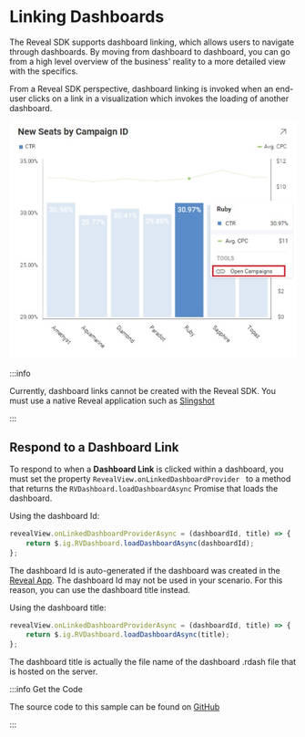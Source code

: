 # Linking Dashboards

The Reveal SDK supports dashboard linking, which allows users to navigate through dashboards. By moving from dashboard to dashboard, you can go from a high level overview of the business' reality to a more detailed view with the specifics.

From a Reveal SDK perspective, dashboard linking is invoked when an end-user clicks on a link in a visualization which invokes the loading of another dashboard.

![](images/linking-open-campaigns.jpg)

:::info

Currently, dashboard links cannot be created with the Reveal SDK. You must use a native Reveal application such as [Slingshot](https://my.slingshotapp.io/)

:::

## Respond to a Dashboard Link

To respond to when a **Dashboard Link** is clicked within a dashboard, you must set the property `RevealView.onLinkedDashboardProvider ` to a method that returns the `RVDashboard.loadDashboardAsync` Promise that loads the dashboard.

Using the dashboard Id:
```js
revealView.onLinkedDashboardProviderAsync = (dashboardId, title) => {
    return $.ig.RVDashboard.loadDashboardAsync(dashboardId);
};
```

The dashboard Id is auto-generated if the dashboard was created in the [Reveal App](https://app.revealbi.io/). The dashboard Id may not be used in your scenario. For this reason, you can use the dashboard title instead.

Using the dashboard title:
```js
revealView.onLinkedDashboardProviderAsync = (dashboardId, title) => {
    return $.ig.RVDashboard.loadDashboardAsync(title);
};
```

The dashboard title is actually the file name of the dashboard .rdash file that is hosted on the server.

:::info Get the Code

The source code to this sample can be found on [GitHub](https://github.com/RevealBi/sdk-samples-javascript/tree/master/LinkingDashboards)

:::